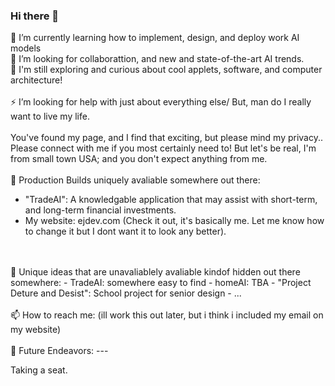 ### Hi there 👋

<!--
**kid-gorgeous/kid-gorgeous** is a ✨ _special_ ✨ repository because its `README.md` (this file) appears on your GitHub profile.

Here are some ideas to get you started:

- 🔭 I’m currently working on ...
- 🌱 I’m currently learning ...
- 👯 I’m looking to collaborate on ...
- 🤔 I’m looking for help with ...
- 💬 Ask me about ...
- 📫 How to reach me: ...
- 😄 Pronouns: ...
- ⚡ Fun fact: ...
-->

🌱 I’m currently learning how to implement, design, and deploy work AI models<br>
👯 I’m looking for collaborattion, and new and state-of-the-art AI trends.<br>
🤔 I'm still exploring and curious about cool applets, software, and computer architecture!<br>
<br>
⚡ I’m looking for help with just about everything else/ But, man do I really want to live my life. 
<br>
<br>
You've found my page, and I find that exciting, but please mind my privacy.. Please connect with me 
if you most certainly need to! But let's be real, I'm from small town USA; and you don't expect anything from me. 
<br>
<br>
💬 Production Builds uniquely avaliable somewhere out there: 
- "TradeAI": A knowledgable application that may assist with short-term, and long-term financial investments.
- My website: ejdev.com (Check it out, it's basically me. Let me know how to change it but I dont want it to look any better).
<br>
<br>
🔭 Unique ideas that are unavaliablely avaliable kindof hidden out there somewhere:
- TradeAI: somewhere easy to find
- homeAI: TBA
- "Project Deture and Desist": School project for senior design
- ... 
<br>
<br>
📫 How to reach me: (ill work this out later, but i think i included my email on my website)
<br>
<br>
🔭 Future Endeavors:
---

Taking a seat.
